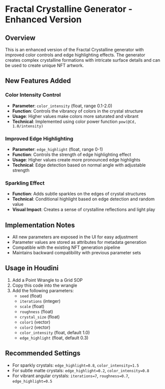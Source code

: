 # Fractal Crystalline Generator - Enhanced Version

## Overview
This is an enhanced version of the Fractal Crystalline generator with improved color controls and edge highlighting effects. The generator creates complex crystalline formations with intricate surface details and can be used to create unique NFT artwork.

## New Features Added

### Color Intensity Control
- **Parameter**: `color_intensity` (float, range 0.1-2.0)
- **Function**: Controls the vibrancy of colors in the crystal structure
- **Usage**: Higher values make colors more saturated and vibrant
- **Technical**: Implemented using color power function `pow(@Cd, 1.0/intensity)`

### Improved Edge Highlighting
- **Parameter**: `edge_highlight` (float, range 0-1)
- **Function**: Controls the strength of edge highlighting effect
- **Usage**: Higher values create more pronounced edge highlights
- **Technical**: Edge detection based on normal angle with adjustable strength

### Sparkling Effect
- **Function**: Adds subtle sparkles on the edges of crystal structures
- **Technical**: Conditional highlight based on edge detection and random value
- **Visual Impact**: Creates a sense of crystalline reflections and light play

## Implementation Notes
- All new parameters are exposed in the UI for easy adjustment
- Parameter values are stored as attributes for metadata generation
- Compatible with the existing NFT generation pipeline
- Maintains backward compatibility with previous parameter sets

## Usage in Houdini
1. Add a Point Wrangle to a Grid SOP
2. Copy this code into the wrangle
3. Add the following parameters:
   - `seed` (float)
   - `iterations` (integer)
   - `scale` (float)
   - `roughness` (float)
   - `crystal_size` (float)
   - `color1` (vector)
   - `color2` (vector)
   - `color_intensity` (float, default 1.0)
   - `edge_highlight` (float, default 0.3)

## Recommended Settings
- For sparkly crystals: `edge_highlight=0.8`, `color_intensity=1.5`
- For subtle matte crystals: `edge_highlight=0.2`, `color_intensity=0.8`
- For vibrant angular crystals: `iterations=7`, `roughness=0.7`, `edge_highlight=0.5` 